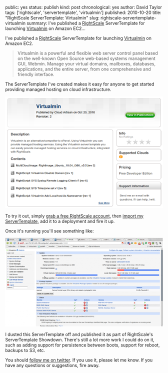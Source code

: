 public: yes
status: publish
kind: post
chronological: yes
author: David Taylor
tags: ['rightscale', 'servertemplate', 'virtualmin']
published: 2010-10-20
title: "RightScale ServerTemplate: Virtualmin"
slug: rightscale-servertemplate-virtualmin
summary: I've published a [RightScale](http://www.rightscale.com) ServerTemplate for launching [Virtualmin](http://www.virtualmin.com) on Amazon EC2...

I've published a [RightScale](http://www.rightscale.com) ServerTemplate for launching [Virtualmin](http://www.virtualmin.com) on Amazon EC2.

> Virtualmin is a powerful and flexible web server control panel based on the well-known Open Source web-based systems management GUI, Webmin. Manage your virtual domains, mailboxes, databases, applications, and the entire server, from one comprehensive and friendly interface.

The ServerTemplate I've created makes it easy for anyone to get started providing managed hosting on cloud infrastructure.

[![Virtualmin Server Template](/assets/images/2010/10/Virtualmin-Server-Template.png)](/assets/images/2010/10/Virtualmin-Server-Template.png)

To try it out, simply [grab a free RightScale account](http://www.rightscale.com/products/free_edition.php), then [import my ServerTemplate](https://my.rightscale.com/library/server_templates/Virtualmin/14506), add it to a deployment and fire it up.

Once it's running you'll see something like:

[![Virtualmin Dashboard](/assets/images/2010/10/Virtualmin-Dashboard-1024x575.png)](/assets/images/2010/10/Virtualmin-Dashboard.png)

I dusted this ServerTemplate off and published it as part of RightScale's ServerTemplate Showdown. There's still a lot more work I could do on it, such as adding support for persistence between boots, support for reboot, backups to S3, etc.

You should [follow me on twitter](http://twitter.com/davidltaylor). If you use it, please let me know. If you have any questions or suggestions, fire away.

